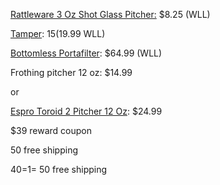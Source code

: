 [Rattleware 3 Oz Shot Glass Pitcher:](https://www.wholelattelove.com/products/rattleware-3-oz-shot-glass-pitcher) $8.25 (WLL)

[Tamper](https://www.wholelattelove.com/collections/tampers/products/rattleware-aluminum-tampers-58mm): $15 ($19.99 WLL)

[Bottomless Portafilter](https://www.wholelattelove.com/products/gaggia-bottomless-portafilter): $64.99 (WLL)

Frothing pitcher 12 oz: $14.99

or

[Espro Toroid 2 Pitcher 12 Oz](https://www.wholelattelove.com/collections/frothing-pitchers/products/espro-toroid-2-pitcher): $24.99





$39 reward  coupon

50 free shipping

40=1= 50 free shipping